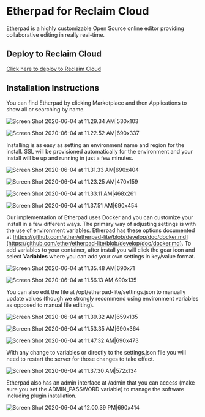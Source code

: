 # Etherpad for Reclaim Cloud
Etherpad is a highly customizable Open Source online editor providing collaborative editing in really real-time.

## Deploy to Reclaim Cloud
[Click here to deploy to Reclaim Cloud](https://app.my.reclaim.cloud/?app=etherpad)

## Installation Instructions

You can find Etherpad by clicking Marketplace and then Applications to show all or searching by name.

![Screen Shot 2020-06-04 at 11.29.34 AM|530x103](https://community.reclaimhosting.com/uploads/default/original/2X/6/66fffe086313e6975f16e1afe89e18c34510c6c8.png) 

![Screen Shot 2020-06-04 at 11.22.52 AM|690x337](https://community.reclaimhosting.com/uploads/default/optimized/2X/8/8ed454ca757167bd7e7c3ae1d687210e0dc40ce4_2_1380x674.png) 

Installing is as easy as setting an environment name and region for the install. SSL will be provisioned automatically for the environment and your install will be up and running in just a few minutes.

![Screen Shot 2020-06-04 at 11.31.33 AM|690x404](https://community.reclaimhosting.com/uploads/default/original/2X/7/73d23264e3cb22fe67de7d06498c33f1a43ea67b.png) 

![Screen Shot 2020-06-04 at 11.23.25 AM|470x159](https://community.reclaimhosting.com/uploads/default/original/2X/e/e1fa3c638cf81e0d83b2d89ecc3b997c100138ca.png) 

![Screen Shot 2020-06-04 at 11.33.11 AM|468x261](https://community.reclaimhosting.com/uploads/default/original/2X/4/48f614876f4b8dcea4a61d89af8bdb555eb09c54.png) 

![Screen Shot 2020-06-04 at 11.37.51 AM|690x454](https://community.reclaimhosting.com/uploads/default/optimized/2X/3/3dfc8787b2ab0962345cb354c06de781eb1f2618_2_1380x908.jpeg) 

Our implementation of Etherpad uses Docker and you can customize your install in a few different ways. The primary way of adjusting settings is with the use of environment variables. Etherpad has these options documented at [https://github.com/ether/etherpad-lite/blob/develop/doc/docker.md](https://github.com/ether/etherpad-lite/blob/develop/doc/docker.md). To add variables to your container, after install you will click the gear icon and select **Variables** where you can add your own settings in key/value format.

![Screen Shot 2020-06-04 at 11.35.48 AM|690x71](https://community.reclaimhosting.com/uploads/default/original/2X/5/5c83a50a26a88f027ee4c0dfd4e13973df38f1ed.png) 

![Screen Shot 2020-06-04 at 11.56.13 AM|690x135](https://community.reclaimhosting.com/uploads/default/original/2X/e/eb6da32bfe50809404236dcdcf07c1f754cebd33.png) 

You can also edit the file at /opt/etherpad-lite/settings.json to manually update values (though we strongly recommend using environment variables as opposed to manual file editing).

![Screen Shot 2020-06-04 at 11.39.32 AM|659x135](https://community.reclaimhosting.com/uploads/default/original/2X/d/daf85a5ea65f4321e93f5c49477a135258903573.png) 

![Screen Shot 2020-06-04 at 11.53.35 AM|690x364](https://community.reclaimhosting.com/uploads/default/original/2X/e/ea3fba40c36550def6600c8cebae4e8679f8652e.png) 

![Screen Shot 2020-06-04 at 11.47.32 AM|690x473](https://community.reclaimhosting.com/uploads/default/original/2X/a/a2ac77fa4782c4522ea514303c6300f2981316b8.png) 

With any change to variables or directly to the settings.json file you will need to restart the server for those changes to take effect.

![Screen Shot 2020-06-04 at 11.37.30 AM|572x134](https://community.reclaimhosting.com/uploads/default/original/2X/6/6f90d6649b3978d0fc0dfd464a5264c37474d5f5.png) 

Etherpad also has an admin interface at /admin that you can access (make sure you set the ADMIN_PASSWORD variable) to manage the software including plugin installation.

![Screen Shot 2020-06-04 at 12.00.39 PM|690x414](https://community.reclaimhosting.com/uploads/default/optimized/2X/1/1911fb5df7f598171dd8f432922763fe3606619d_2_1380x828.png)
